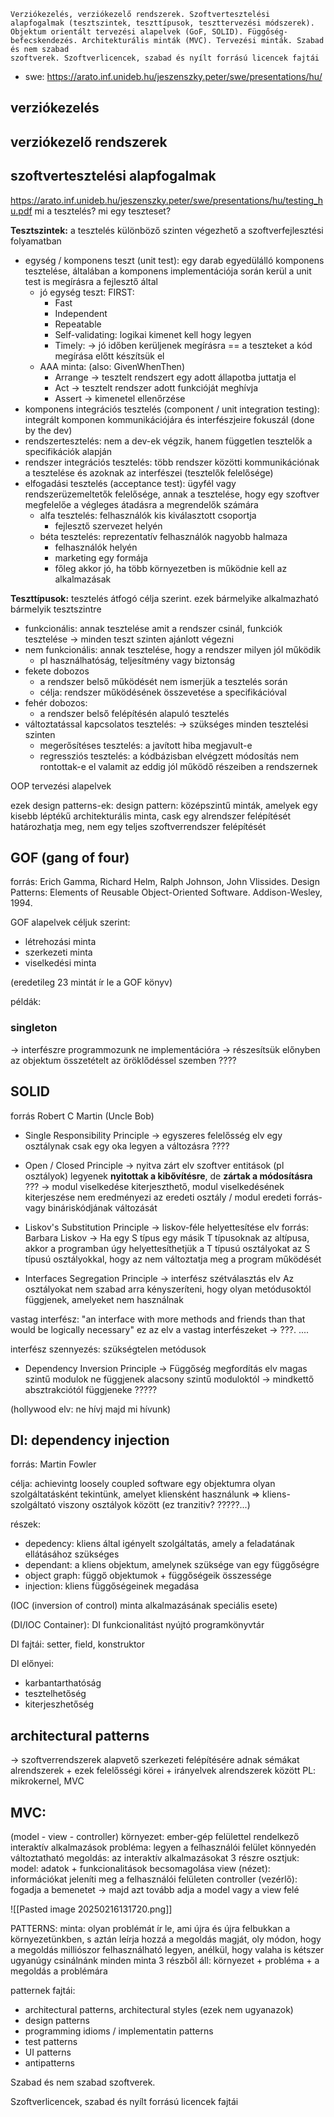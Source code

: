 ```
Verziókezelés, verziókezelő rendszerek. Szoftvertesztelési alapfogalmak (tesztszintek, teszttípusok, teszttervezési módszerek). Objektum orientált tervezési alapelvek (GoF, SOLID). Függőség-
befecskendezés. Architekturális minták (MVC). Tervezési minták. Szabad és nem szabad
szoftverek. Szoftverlicencek, szabad és nyílt forrású licencek fajtái
```


- swe: https://arato.inf.unideb.hu/jeszenszky.peter/swe/presentations/hu/

## verziókezelés
## verziókezelő rendszerek

## szoftvertesztelési alapfogalmak
https://arato.inf.unideb.hu/jeszenszky.peter/swe/presentations/hu/testing_hu.pdf
mi a tesztelés?
mi egy teszteset?

**Tesztszintek:** a tesztelés különböző szinten végezhető a szoftverfejlesztési folyamatban
- egység / komponens teszt (unit test): egy darab egyedülálló komponens tesztelése, általában a komponens implementációja során kerül a unit test is megírásra a fejlesztő által 
	- jó egység teszt: FIRST:
		- Fast
		- Independent
		- Repeatable
		- Self-validating: logikai kimenet kell hogy legyen
		- Timely: -> jó időben kerüljenek megírásra == a teszteket a kód megírása előtt készítsük el
	- AAA minta: (also: GivenWhenThen)
		- Arrange -> tesztelt rendszert egy adott állapotba juttatja el
		- Act -> tesztelt rendszer adott funkcióját meghívja
		- Assert -> kimenetel ellenőrzése
- komponens integrációs tesztelés (component / unit integration testing): integrált komponen kommunikációjára és interfészjeire fokuszál (done by the dev)
- rendszertesztelés: nem a dev-ek végzik, hanem független tesztelők a specifikációk alapján
- rendszer integrációs tesztelés: több rendszer közötti kommunikációnak a tesztelése és azoknak az interfészei (tesztelők felelősége)
- elfogadási tesztelés (acceptance test): ügyfél vagy rendszerüzemeltetők felelősége, annak a tesztelése, hogy egy szoftver megfelelőe a végleges átadásra a megrendelők számára
	- alfa tesztelés: felhasználók kis kiválasztott csoportja
		- fejlesztő szervezet helyén
	- béta tesztelés: reprezentatív felhasználók nagyobb halmaza
		- felhasználók helyén
		- marketing egy formája
		- főleg akkor jó, ha több környezetben is működnie kell az alkalmazásak

**Teszttípusok:** tesztelés átfogó célja szerint. ezek bármelyike alkalmazható bármelyik tesztszintre
- funkcionális: annak tesztelése amit a rendszer csinál, funkciók tesztelése -> minden teszt szinten ajánlott végezni
- nem funkcionális: annak tesztelése, hogy a rendszer milyen jól működik
	- pl használhatóság, teljesítmény vagy biztonság
- fekete dobozos
	- a rendszer belső működését nem ismerjük a tesztelés során
	- célja: rendszer működésének összevetése a specifikációval
- fehér dobozos:
	- a rendszer belső felépítésén alapuló tesztelés
- változtatással kapcsolatos tesztelés: -> szükséges minden tesztelési szinten
	- megerősítéses tesztelés: a javított hiba megjavult-e
	- regressziós tesztelés: a kódbázisban elvégzett módosítás nem rontottak-e el valamit az eddig jól működő részeiben a rendszernek

OOP tervezési alapelvek

ezek design patterns-ek:
	design pattern: középszintű minták, amelyek egy kisebb léptékű architekturális minta, cask egy alrendszer felépítését határozhatja meg, nem egy teljes szoftverrendszer felépítését
## GOF (gang of four)
forrás: Erich Gamma, Richard Helm, Ralph Johnson, John Vlissides. Design Patterns: Elements of Reusable Object-Oriented Software. Addison-Wesley, 1994.

GOF alapelvek céljuk szerint:
- létrehozási minta
- szerkezeti minta
- viselkedési minta

(eredetileg 23 mintát ír le a GOF könyv)

példák:
### singleton

-> interfészre programmozunk ne implementációra
-> részesítsük előnyben az objektum összetételt az öröklődéssel szemben ????

## SOLID
forrás Robert C Martin (Uncle Bob)
- Single Responsibility Principle -> egyszeres felelősség elv
egy osztálynak csak egy oka legyen a változásra ????

- Open / Closed Principle -> nyitva zárt elv
szoftver entitások (pl osztályok) legyenek **nyitottak a kibővítésre**, de **zártak a módosításra** ???
-> modul viselkedése kiterjeszthető, modul viselkedésének kiterjeszése nem eredményezi az eredeti osztály / modul eredeti forrás- vagy bináriskódjának változását

- Liskov's Substitution Principle -> liskov-féle helyettesítése elv
forrás: Barbara Liskov
-> Ha egy S típus egy másik T típusoknak az altípusa, akkor a programban úgy helyettesíthetjük a T típusú osztályokat az S típusú osztályokkal, hogy az nem változtatja meg a program működését

- Interfaces Segregation Principle -> interfész szétválasztás elv
Az osztályokat nem szabad arra kényszeríteni, hogy olyan metódusoktól függjenek, amelyeket nem használnak

vastag interfész: "an interface with more methods and friends than that would be logically necessary"
ez az elv a vastag interfészeket -> ???. ....

interfész szennyezés: szükségtelen metódusok

- Dependency Inversion Principle -> Függőség megfordítás elv
magas szintű modulok ne függjenek alacsony szintű moduloktól -> mindkettő absztrakciótól függjeneke ?????

 (hollywood elv: ne hívj majd mi hívunk)

## DI: dependency injection
forrás: Martin Fowler

célja: achievintg loosely coupled software
egy objektumra olyan szolgáltatásként tekintünk, amelyet kliensként használunk => kliens-szolgáltató viszony osztályok között (ez tranzitiv? ?????...)

részek:
- depedency: kliens által igényelt szolgáltatás, amely a feladatának ellátásához szükséges
- dependant: a kliens objektum, amelynek szüksége van egy függőségre
- object graph: függő objektumok + függőségeik összessége
- injection: kliens függőségeinek megadása

(IOC (inversion of control) minta alkalmazásának speciális esete)

(DI/IOC Container): DI funkcionalitást nyújtó programkönyvtár

DI fajtái: setter, field, konstruktor

DI előnyei:
- karbantarthatóság
- tesztelhetőség
- kiterjeszhetőség

## architectural patterns
-> szoftverrendszerek alapvető szerkezeti felépítésére adnak sémákat
	alrendszerek + ezek felelősségi körei + irányelvek alrendszerek között
PL: mikrokernel, MVC

## MVC:
(model - view - controller)
környezet: ember-gép felülettel rendelkező interaktív alkalmazások
probléma: legyen a felhasználói felület könnyedén változtatható
megoldás: az interaktív alkalmazásokat 3 részre osztjuk:
	model: adatok + funkcionalitások becsomagolása
	view (nézet): információkat jeleníti meg a felhasználói felületen
	controller (vezérlő): fogadja a bemenetet -> majd azt tovább adja a model vagy a view felé

![[Pasted image 20250216131720.png]]



PATTERNS:
minta: olyan problémát ír le, ami újra és újra felbukkan a környezetünkben, s aztán leírja hozzá a megoldás magját, oly módon, hogy a megoldás milliószor felhasználható legyen, anélkül, hogy valaha is kétszer ugyanúgy csinálnánk
minden minta 3 részből áll: környezet + probléma + a megoldás a problémára

patternek fajtái:
- architectural patterns, architectural styles (ezek nem ugyanazok)
- design patterns
- programming idioms / implementatin patterns
- test patterns
- UI patterns
- antipatterns



Szabad és nem szabad szoftverek.

Szoftverlicencek, szabad és nyílt forrású licencek fajtái

